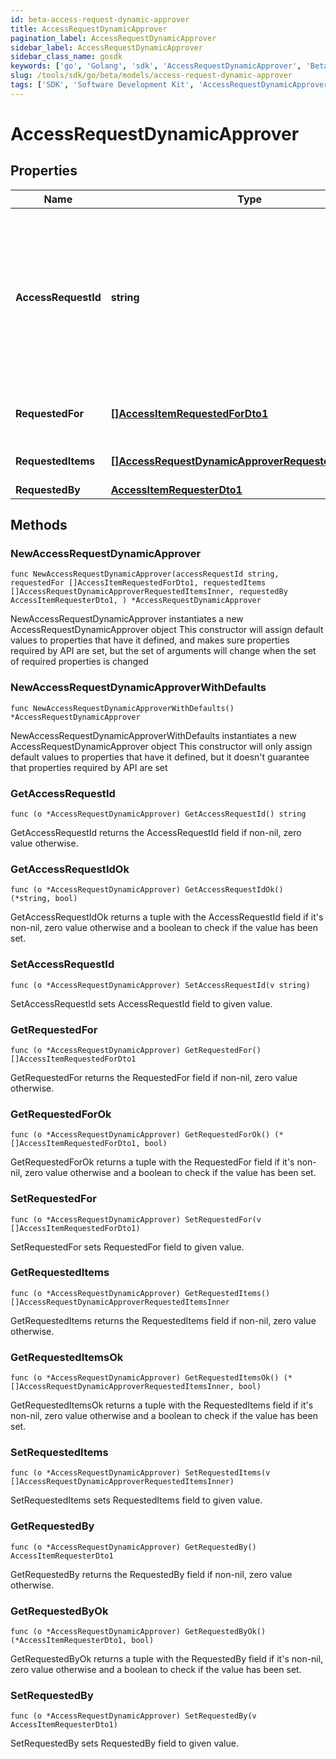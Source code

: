 ```yaml
---
id: beta-access-request-dynamic-approver
title: AccessRequestDynamicApprover
pagination_label: AccessRequestDynamicApprover
sidebar_label: AccessRequestDynamicApprover
sidebar_class_name: gosdk
keywords: ['go', 'Golang', 'sdk', 'AccessRequestDynamicApprover', 'BetaAccessRequestDynamicApprover'] 
slug: /tools/sdk/go/beta/models/access-request-dynamic-approver
tags: ['SDK', 'Software Development Kit', 'AccessRequestDynamicApprover', 'BetaAccessRequestDynamicApprover']
---
```


# AccessRequestDynamicApprover

## Properties

Name | Type | Description | Notes
------------ | ------------- | ------------- | -------------
**AccessRequestId** | **string** | Unique ID of the access request object. You can use this ID with the [Access Request Status endpoint](https://developer.sailpoint.com/idn/api/beta/list-access-request-status) to get the request&#39;s status. | 
**RequestedFor** | [**[]AccessItemRequestedForDto1**](access-item-requested-for-dto1) | Identities access was requested for. | 
**RequestedItems** | [**[]AccessRequestDynamicApproverRequestedItemsInner**](access-request-dynamic-approver-requested-items-inner) | Requested access items. | 
**RequestedBy** | [**AccessItemRequesterDto1**](access-item-requester-dto1) |  | 

## Methods

### NewAccessRequestDynamicApprover

`func NewAccessRequestDynamicApprover(accessRequestId string, requestedFor []AccessItemRequestedForDto1, requestedItems []AccessRequestDynamicApproverRequestedItemsInner, requestedBy AccessItemRequesterDto1, ) *AccessRequestDynamicApprover`

NewAccessRequestDynamicApprover instantiates a new AccessRequestDynamicApprover object
This constructor will assign default values to properties that have it defined,
and makes sure properties required by API are set, but the set of arguments
will change when the set of required properties is changed

### NewAccessRequestDynamicApproverWithDefaults

`func NewAccessRequestDynamicApproverWithDefaults() *AccessRequestDynamicApprover`

NewAccessRequestDynamicApproverWithDefaults instantiates a new AccessRequestDynamicApprover object
This constructor will only assign default values to properties that have it defined,
but it doesn't guarantee that properties required by API are set

### GetAccessRequestId

`func (o *AccessRequestDynamicApprover) GetAccessRequestId() string`

GetAccessRequestId returns the AccessRequestId field if non-nil, zero value otherwise.

### GetAccessRequestIdOk

`func (o *AccessRequestDynamicApprover) GetAccessRequestIdOk() (*string, bool)`

GetAccessRequestIdOk returns a tuple with the AccessRequestId field if it's non-nil, zero value otherwise
and a boolean to check if the value has been set.

### SetAccessRequestId

`func (o *AccessRequestDynamicApprover) SetAccessRequestId(v string)`

SetAccessRequestId sets AccessRequestId field to given value.


### GetRequestedFor

`func (o *AccessRequestDynamicApprover) GetRequestedFor() []AccessItemRequestedForDto1`

GetRequestedFor returns the RequestedFor field if non-nil, zero value otherwise.

### GetRequestedForOk

`func (o *AccessRequestDynamicApprover) GetRequestedForOk() (*[]AccessItemRequestedForDto1, bool)`

GetRequestedForOk returns a tuple with the RequestedFor field if it's non-nil, zero value otherwise
and a boolean to check if the value has been set.

### SetRequestedFor

`func (o *AccessRequestDynamicApprover) SetRequestedFor(v []AccessItemRequestedForDto1)`

SetRequestedFor sets RequestedFor field to given value.


### GetRequestedItems

`func (o *AccessRequestDynamicApprover) GetRequestedItems() []AccessRequestDynamicApproverRequestedItemsInner`

GetRequestedItems returns the RequestedItems field if non-nil, zero value otherwise.

### GetRequestedItemsOk

`func (o *AccessRequestDynamicApprover) GetRequestedItemsOk() (*[]AccessRequestDynamicApproverRequestedItemsInner, bool)`

GetRequestedItemsOk returns a tuple with the RequestedItems field if it's non-nil, zero value otherwise
and a boolean to check if the value has been set.

### SetRequestedItems

`func (o *AccessRequestDynamicApprover) SetRequestedItems(v []AccessRequestDynamicApproverRequestedItemsInner)`

SetRequestedItems sets RequestedItems field to given value.


### GetRequestedBy

`func (o *AccessRequestDynamicApprover) GetRequestedBy() AccessItemRequesterDto1`

GetRequestedBy returns the RequestedBy field if non-nil, zero value otherwise.

### GetRequestedByOk

`func (o *AccessRequestDynamicApprover) GetRequestedByOk() (*AccessItemRequesterDto1, bool)`

GetRequestedByOk returns a tuple with the RequestedBy field if it's non-nil, zero value otherwise
and a boolean to check if the value has been set.

### SetRequestedBy

`func (o *AccessRequestDynamicApprover) SetRequestedBy(v AccessItemRequesterDto1)`

SetRequestedBy sets RequestedBy field to given value.



